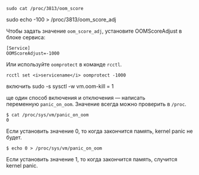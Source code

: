 ```
sudo cat /proc/3813/oom_score
```

sudo echo -100 > /proc/3813/oom_score_adj

Чтобы задать значение `oom_score_adj`, установите OOMScoreAdjust в блоке сервиса:
```
[Service]
OOMScoreAdjust=-1000
```

Или используйте `oomprotect` в команде `rcctl`.
```
rcctl set <i>servicename</i> oomprotect -1000
```
включить
sudo -s sysctl -w vm.oom-kill = 1


ще один способ включения и отключения — написать переменную `panic_on_oom`. Значение всегда можно проверить в `/proc`.
```
$ cat /proc/sys/vm/panic_on_oom
0
```
Если установить значение 0, то когда закончится память, kernel panic не будет.
```
$ echo 0 > /proc/sys/vm/panic_on_oom
```
Если установить значение 1, то когда закончится память, случится kernel panic.